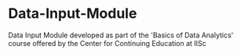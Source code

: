 # Data-Input-Module
Data Input Module developed as part of the 'Basics of Data Analytics' course offered by the Center for Continuing Education at IISc
